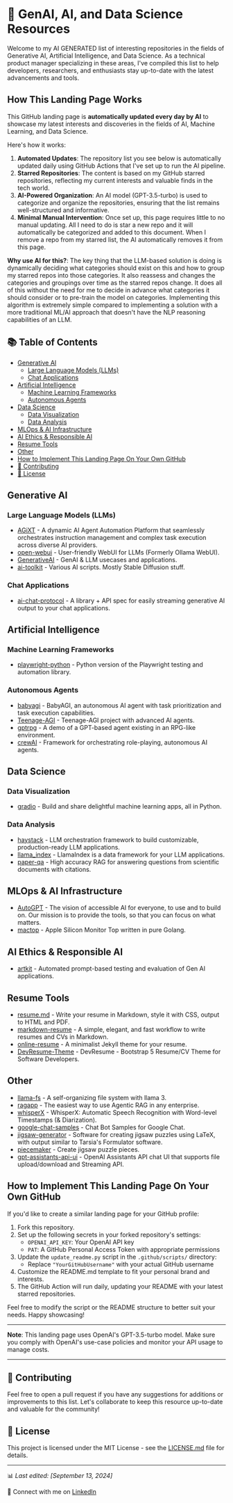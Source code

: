 # 🤖 GenAI, AI, and Data Science Resources

Welcome to my AI GENERATED list of interesting repositories in the fields of Generative AI, Artificial Intelligence, and Data Science. As a technical product manager specializing in these areas, I've compiled this list to help developers, researchers, and enthusiasts stay up-to-date with the latest advancements and tools.

## How This Landing Page Works

This GitHub landing page is **automatically updated every day by AI** to showcase my latest interests and discoveries in the fields of AI, Machine Learning, and Data Science.

Here's how it works:

1. **Automated Updates**: The repository list you see below is automatically updated daily using GitHub Actions that I've set up to run the AI pipeline.
2. **Starred Repositories**: The content is based on my GitHub starred repositories, reflecting my current interests and valuable finds in the tech world.
3. **AI-Powered Organization**: An AI model (GPT-3.5-turbo) is used to categorize and organize the repositories, ensuring that the list remains well-structured and informative.
4. **Minimal Manual Intervention**: Once set up, this page requires little to no manual updating. All I need to do is star a new repo and it will automatically be categorized and added to this document. When I remove a repo from my starred list, the AI automatically removes it from this page.

**Why use AI for this?**: The key thing that the LLM-based solution is doing is dynamically deciding what categories should exist on this and how to group my starred repos into those categories. It also reassess and changes the categories and groupings over time as the starred repos change. It does all of this without the need for me to decide in advance what categories it should consider or to pre-train the model on categories. Implementing this algorithm is extremely simple compared to implementing a solution with a more traditional ML/AI approach that doesn't have the NLP reasoning capabilities of an LLM.

## 📚 Table of Contents

- [Generative AI](#generative-ai)
  - [Large Language Models (LLMs)](#large-language-models-llms)
  - [Chat Applications](#chat-applications)
- [Artificial Intelligence](#artificial-intelligence)
  - [Machine Learning Frameworks](#machine-learning-frameworks)
  - [Autonomous Agents](#autonomous-agents)
- [Data Science](#data-science)
  - [Data Visualization](#data-visualization)
  - [Data Analysis](#data-analysis)
- [MLOps & AI Infrastructure](#mlops--ai-infrastructure)
- [AI Ethics & Responsible AI](#ai-ethics--responsible-ai)
- [Resume Tools](#resume-tools)
- [Other](#other)
- [How to Implement This Landing Page On Your Own GitHub](#how-to-implement-this-landing-page-on-your-own-github)
- [🌟 Contributing](#-contributing)
- [📄 License](#-license)

## Generative AI

### Large Language Models (LLMs)

- [AGiXT](https://github.com/AGiXT) - A dynamic AI Agent Automation Platform that seamlessly orchestrates instruction management and complex task execution across diverse AI providers.
- [open-webui](https://github.com/open-webui) - User-friendly WebUI for LLMs (Formerly Ollama WebUI).
- [GenerativeAI](https://github.com/GenerativeAI) - GenAI & LLM usecases and applications.
- [ai-toolkit](https://github.com/ai-toolkit) - Various AI scripts. Mostly Stable Diffusion stuff.

### Chat Applications

- [ai-chat-protocol](https://github.com/ai-chat-protocol) - A library + API spec for easily streaming generative AI output to your chat applications.

## Artificial Intelligence

### Machine Learning Frameworks

- [playwright-python](https://github.com/playwright-python) - Python version of the Playwright testing and automation library.

### Autonomous Agents

- [babyagi](https://github.com/babyagi) - BabyAGI, an autonomous AI agent with task prioritization and task execution capabilities.
- [Teenage-AGI](https://github.com/Teenage-AGI) - Teenage-AGI project with advanced AI agents.
- [gptrpg](https://github.com/gptrpg) - A demo of a GPT-based agent existing in an RPG-like environment.
- [crewAI](https://github.com/crewAI) - Framework for orchestrating role-playing, autonomous AI agents.

## Data Science

### Data Visualization

- [gradio](https://github.com/gradio) - Build and share delightful machine learning apps, all in Python.

### Data Analysis

- [haystack](https://github.com/haystack) - LLM orchestration framework to build customizable, production-ready LLM applications.
- [llama_index](https://github.com/llama_index) - LlamaIndex is a data framework for your LLM applications.
- [paper-qa](https://github.com/paper-qa) - High accuracy RAG for answering questions from scientific documents with citations.

## MLOps & AI Infrastructure

- [AutoGPT](https://github.com/AutoGPT) - The vision of accessible AI for everyone, to use and to build on. Our mission is to provide the tools, so that you can focus on what matters.
- [mactop](https://github.com/mactop) - Apple Silicon Monitor Top written in pure Golang.

## AI Ethics & Responsible AI

- [artkit](https://github.com/artkit) - Automated prompt-based testing and evaluation of Gen AI applications.

## Resume Tools

- [resume.md](https://github.com/resume.md) - Write your resume in Markdown, style it with CSS, output to HTML and PDF.
- [markdown-resume](https://github.com/markdown-resume) - A simple, elegant, and fast workflow to write resumes and CVs in Markdown.
- [online-resume](https://github.com/online-resume) - A minimalist Jekyll theme for your resume.
- [DevResume-Theme](https://github.com/DevResume-Theme) - DevResume - Bootstrap 5 Resume/CV Theme for Software Developers.

## Other

- [llama-fs](https://github.com/llama-fs) - A self-organizing file system with llama 3.
- [ragapp](https://github.com/ragapp) - The easiest way to use Agentic RAG in any enterprise.
- [whisperX](https://github.com/whisperX) - WhisperX: Automatic Speech Recognition with Word-level Timestamps (& Diarization).
- [google-chat-samples](https://github.com/google-chat-samples) - Chat Bot Samples for Google Chat.
- [jigsaw-generator](https://github.com/jigsaw-generator) - Software for creating jigsaw puzzles using LaTeX, with output similar to Tarsia's Formulator software.
- [piecemaker](https://github.com/piecemaker) - Create jigsaw puzzle pieces.
- [gpt-assistants-api-ui](https://github.com/gpt-assistants-api-ui) - OpenAI Assistants API chat UI that supports file upload/download and Streaming API.

## How to Implement This Landing Page On Your Own GitHub

If you'd like to create a similar landing page for your GitHub profile:

1. Fork this repository.
2. Set up the following secrets in your forked repository's settings:
   - `OPENAI_API_KEY`: Your OpenAI API key
   - `PAT`: A GitHub Personal Access Token with appropriate permissions
3. Update the `update_readme.py` script in the `.github/scripts/` directory:
   - Replace `"YourGitHubUsername"` with your actual GitHub username
4. Customize the README.md template to fit your personal brand and interests.
5. The GitHub Action will run daily, updating your README with your latest starred repositories.

Feel free to modify the script or the README structure to better suit your needs. Happy showcasing!

---

**Note**: This landing page uses OpenAI's GPT-3.5-turbo model. Make sure you comply with OpenAI's use-case policies and monitor your API usage to manage costs.

---

## 🌟 Contributing

Feel free to open a pull request if you have any suggestions for additions or improvements to this list. Let's collaborate to keep this resource up-to-date and valuable for the community!

## 📄 License

This project is licensed under the MIT License - see the [LICENSE.md](LICENSE.md) file for details.

---

📊 *Last edited: [September 13, 2024]*

🔗 Connect with me on [LinkedIn](https://www.linkedin.com/in/taubersean)